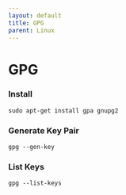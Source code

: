 ```yaml
---
layout: default
title: GPG
parent: Linux
---
```


# GPG

### Install

```shell
sudo apt-get install gpa gnupg2
```

### Generate Key Pair

```shell
gpg --gen-key
```

### List Keys

```shell
gpg --list-keys
```